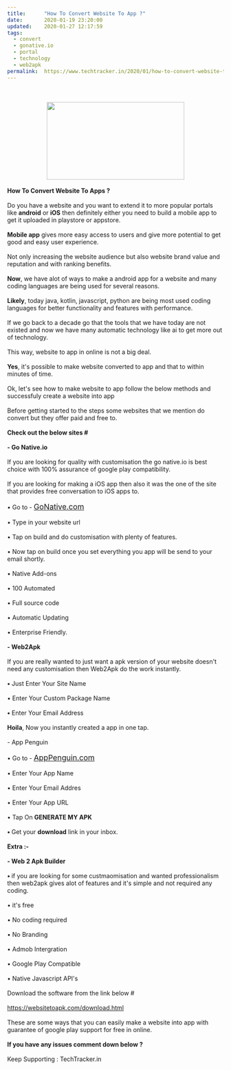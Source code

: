 ```yaml
---
title:		"How To Convert Website To App ?"
date:		2020-01-19 23:20:00
updated:	2020-01-27 12:17:59
tags: 
  - convert
  - gonative.io
  - portal
  - technology
  - web2apk	
permalink:	https://www.techtracker.in/2020/01/how-to-convert-website-to-app.html
---
```


<div><b><br><div class="separator" style="clear: both; text-align: center;"><br><div class="separator" style="clear: both; text-align: center;"><a href="https://lh3.googleusercontent.com/-l8cIrvo6ci8/Xi6HnIYRMYI/AAAAAAAAA9I/SUn4JCiLB_kM2ubhbStP18fJ184MG9D6ACLcBGAsYHQ/s1600/IMG_20200126_155253_235.jpg" imageanchor="1" style="margin-left: 1em; margin-right: 1em;"><img src="https://lh3.googleusercontent.com/-l8cIrvo6ci8/Xi6HnIYRMYI/AAAAAAAAA9I/SUn4JCiLB_kM2ubhbStP18fJ184MG9D6ACLcBGAsYHQ/s1600/IMG_20200126_155253_235.jpg" border="0" data-original-width="1280" data-original-height="720" width="320" height="180"></a></div><br></div></b></div><b>How To Convert Website To Apps ?</b><div><b><br></b><div><div>Do you have a website and you want to extend it to more popular portals like <b>android</b> or <b>iOS</b> then definitely either you need to build a mobile app to get it uploaded in playstore or appstore.</div><div><br></div><div><b>Mobile app</b> gives more easy access to users and give more potential to get good and easy user experience.</div><div><br></div><div>Not only increasing the website audience but also website brand value and reputation and with ranking benefits.</div><div><br></div><div><b>Now</b>, we have alot of ways to make a android app for a website and many coding languages are being used for several reasons.</div><div><br></div><div><b>Likely</b>, today java, kotlin, javascript, python are being most used coding languages for better functionality and features with performance.</div><div><br></div><div>If we go back to a decade go that the tools that we have today are not existed and now we have many automatic technology like ai to get more out of technology.</div><div><br></div><div>This way, website to app in online is not a big deal.</div><div><br></div><div><b>Yes</b>, it's possible to make website converted to app and that to within minutes of time.</div><div><br></div><div>Ok, let's see how to make website to app follow the below methods and successfuly create a website into app&nbsp;</div><div><br></div><div>Before getting started to the steps some websites that we mention do convert but they offer paid and free to.&nbsp;</div><div><br></div><div><b>Check out the below sites #</b></div><div><b><br></b></div><div><b>- Go Native.io</b></div><div><b><br></b></div><div>If you are looking for quality with customisation the go native.io is best choice with 100% assurance of google play compatibility.</div><div><br></div><div>If you are looking for making a iOS app then also it was the one of the site that provides free conversation to iOS apps to.</div><div><br></div><div>• Go to -&nbsp;<a href="GoNative.com" target="_blank" style="font-size: 1.25em;">GoNative.com</a></div><div><br></div><div>• Type in your website url</div><div><br></div><div>• Tap on build and do customisation with plenty of features.</div><div><br></div><div>• Now tap on build once you set everything you app will be send to your email shortly.</div><div><br></div><div>• Native Add-ons</div><div><br></div><div>• 100 Automated&nbsp;</div><div><br></div><div>• Full source code&nbsp;</div><div><br></div><div>• Automatic Updating&nbsp;</div><div><br></div><div>• Enterprise Friendly.</div><div><br></div><div><b>- Web2Apk</b></div><div><b><br></b></div><div>If you are really wanted to just want a apk version of your website doesn't need any customisation then Web2Apk do the work instantly.</div><div><br></div><div><b>•</b> Just Enter Your Site Name&nbsp;</div><div><br></div><div>• Enter Your Custom Package Name</div><div><br></div><div><b>•</b> Enter Your Email Address</div><div><br></div><div><b>Hoila</b>, Now you instantly created a app in one tap.</div><div><br></div><div>- App Penguin</div><div><br></div><div>• Go to -&nbsp;<a href="AppPenguin.com" target="_blank" style="font-size: 1.25em;">AppPenguin.com</a></div><div><br></div><div>• Enter Your App Name</div><div><br></div><div>• Enter Your Email Addres</div><div><br></div><div>• Enter Your App URL</div><div><br></div><div>• Tap On <b>GENERATE MY APK</b></div><div><b><br></b></div><div><b>• </b>Get your <b>download</b> link in your inbox.</div><div><br></div><div><b>Extra :-</b></div><div><br></div><div><b>- Web 2 Apk Builder</b></div><div><b><br></b></div><div><b>• </b>if you are looking for some custmaomisation and wanted professionalism then web2apk gives alot of features and it's simple and not required any coding.</div><div><br></div><div>• it's free&nbsp;</div><div><br></div><div>• No coding required</div><div>&nbsp;<br></div><div>• No Branding&nbsp;</div><div><br></div><div>• Admob Intergration</div><div><br></div><div>• Google Play Compatible&nbsp;</div><div><br></div><div>• Native Javascript API's</div></div></div><div><br></div><div>Download the software from the link below #</div><div><br></div><div><a href="https://websitetoapk.com/download.html" target="_blank">https://websitetoapk.com/download.html</a><br></div><div><br></div><div>These are some ways that you can easily make a website into app with guarantee of google play support for free in online.</div><div><br></div><div><b>If you have any issues comment down below ?</b></div><div><br></div><div>Keep Supporting : TechTracker.in</div>
<!-- no comments on this post -->